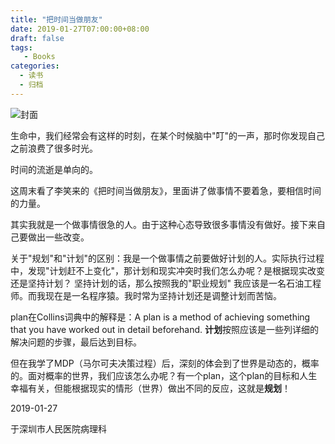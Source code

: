 ```yaml
---
title: "把时间当做朋友"
date: 2019-01-27T07:00:00+08:00
draft: false
tags: 
   - Books
categories:
  - 读书
  - 归档
---
```


![封面](https://gitee.com/gdhu/prvpic/raw/master/微信图片_20190127113129.jpg)

生命中，我们经常会有这样的时刻，在某个时候脑中"叮"的一声，那时你发现自己之前浪费了很多时光。

时间的流逝是单向的。

这周末看了李笑来的《把时间当做朋友》，里面讲了做事情不要着急，要相信时间的力量。

其实我就是一个做事情很急的人。由于这种心态导致很多事情没有做好。接下来自己要做出一些改变。

关于"规划"和"计划"的区别：我是一个做事情之前要做好计划的人。实际执行过程中，发现"计划赶不上变化"，那计划和现实冲突时我们怎么办呢？是根据现实改变还是坚持计划？ 坚持计划的话，那么按照我的"职业规划" 我应该是一名石油工程师。而我现在是一名程序猿。我时常为坚持计划还是调整计划而苦恼。

plan在Collins词典中的解释是：A plan is a method of achieving something that you have worked out in detail beforehand. **计划**按照应该是一些列详细的解决问题的步骤，最后达到目标。

但在我学了MDP（马尔可夫决策过程）后，深刻的体会到了世界是动态的，概率的。面对概率的世界，我们应该怎么办呢？有一个plan，这个plan的目标和人生幸福有关，但能根据现实的情形（世界）做出不同的反应，这就是**规划**！



2019-01-27 

于深圳市人民医院病理科


